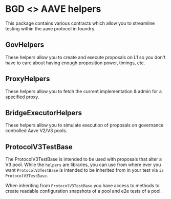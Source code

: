 # BGD <> AAVE helpers

This package contains various contracts which allow you to streamline testing within the aave protocol in foundry.

## GovHelpers

These helpers allow you to create and execute proposals on L1 so you don't have to care about having enough proposition power, timings, etc.

## ProxyHelpers

These helpers allow you to fetch the current implementation & admin for a specified proxy.

## BridgeExecutorHelpers

These helpers allow you to simulate execution of proposals on governance controlled Aave V2/V3 pools.

## ProtocolV3TestBase

The ProtocolV3TestBase is intended to be used with proposals that alter a V3 pool. While the `helpers` are libraries, you can use from where ever you want `ProtocolV3TestBase` is intended to be inherited from in your test via `is ProtocolV3TestBase`.

When inheriting from `ProtocolV3TestBase` you have access to methods to create readable configuration snapshots of a pool and e2e tests of a pool.
